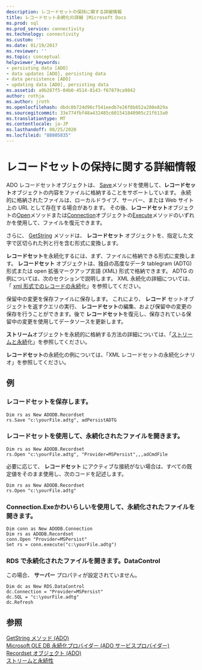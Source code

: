 ```yaml
---
description: レコードセットの保持に関する詳細情報
title: レコードセット永続化の詳細 |Microsoft Docs
ms.prod: sql
ms.prod_service: connectivity
ms.technology: connectivity
ms.custom: ''
ms.date: 01/19/2017
ms.reviewer: ''
ms.topic: conceptual
helpviewer_keywords:
- persisting data [ADO]
- data updates [ADO], persisting data
- data persistence [ADO]
- updating data [ADO], persisting data
ms.assetid: a9b287f5-04b0-4514-8143-f67879ca9842
author: rothja
ms.author: jroth
ms.openlocfilehash: dbdc0b724d96cf541eedb7e26f8b652a280e829a
ms.sourcegitcommit: 33e774fbf48a432485c601541840905c21f613a0
ms.translationtype: MT
ms.contentlocale: ja-JP
ms.lasthandoff: 08/25/2020
ms.locfileid: "88805835"
---
```

# <a name="more-about-recordset-persistence"></a>レコードセットの保持に関する詳細情報
ADO レコードセットオブジェクトは、 [Save](../../reference/ado-api/save-method.md)メソッドを使用して、**レコードセット**オブジェクトの内容をファイルに格納することをサポートしています。 永続的に格納されたファイルは、ローカルドライブ、サーバー、または Web サイト上の URL として存在する場合があります。 その後、**レコードセット**オブジェクトの[Open](../../reference/ado-api/open-method-ado-recordset.md)メソッドまたは[Connection](../../reference/ado-api/connection-object-ado.md)オブジェクトの[Execute](../../reference/ado-api/execute-method-ado-connection.md)メソッドのいずれかを使用して、ファイルを復元できます。  
  
 さらに、 [GetString](../../reference/ado-api/getstring-method-ado.md) メソッドは、 **レコードセット** オブジェクトを、指定した文字で区切られた列と行を含む形式に変換します。  
  
 **レコードセット**を永続化するには、まず、ファイルに格納できる形式に変換します。 **レコードセット** オブジェクトは、独自の高度なデータ tablegram (ADTG) 形式または open 拡張マークアップ言語 (XML) 形式で格納できます。 ADTG の例については、次のセクションで説明します。 XML 永続化の詳細については、「 [xml 形式でのレコードの永続](./persisting-records-in-xml-format.md)化」を参照してください。  
  
 保留中の変更を保存ファイルに保存します。 これにより、 **レコード** セットオブジェクトを返すクエリの実行、 **レコードセット**の編集、および保留中の変更の保存を行うことができます。後で **レコードセット**を復元し、保存されている保留中の変更を使用してデータソースを更新します。  
  
 **ストリーム**オブジェクトを永続的に格納する方法の詳細については、「[ストリームと永続](./streams-and-persistence.md)化」を参照してください。  
  
 **レコードセット**の永続化の例については、「XML レコードセットの永続化シナリオ」を参照してください。  
  
## <a name="example"></a>例  
  
### <a name="save-a-recordset"></a>レコードセットを保存します。  
  
```  
Dim rs as New ADODB.Recordset  
rs.Save "c:\yourFile.adtg", adPersistADTG  
```  
  
### <a name="open-a-persisted-file-with-recordsetopen"></a>レコードセットを使用して、永続化されたファイルを開きます。  
  
```  
Dim rs as New ADODB.Recordset  
rs.Open "c:\yourFile.adtg", "Provider=MSPersist",,,adCmdFile  
```  
  
 必要に応じて、 **レコードセット** にアクティブな接続がない場合は、すべての既定値をそのまま使用し、次のコードを記述します。  
  
```  
Dim rs as New ADODB.Recordset  
rs.Open "c:\yourFile.adtg"  
```  
  
### <a name="open-a-persisted-file-with-connectionexecute"></a>Connection.Exeかわいらしいを使用して、永続化されたファイルを開きます。  
  
```  
Dim conn as New ADODB.Connection  
Dim rs as ADODB.Recordset  
conn.Open "Provider=MSPersist"  
Set rs = conn.execute("c:\yourFile.adtg")  
```  
  
### <a name="open-a-persisted-file-with-rdsdatacontrol"></a>RDS で永続化されたファイルを開きます。DataControl  
 この場合、 **サーバー** プロパティが設定されていません。  
  
```  
Dim dc as New RDS.DataControl  
dc.Connection = "Provider=MSPersist"  
dc.SQL = "c:\yourFile.adtg"  
dc.Refresh  
```  
  
## <a name="see-also"></a>参照  
 [GetString メソッド (ADO)](../../reference/ado-api/getstring-method-ado.md)   
 [Microsoft OLE DB 永続化プロバイダー (ADO サービスプロバイダー)](../appendixes/microsoft-ole-db-persistence-provider-ado-service-provider.md)   
 [Recordset オブジェクト (ADO)](../../reference/ado-api/recordset-object-ado.md)   
 [ストリームと永続性](./streams-and-persistence.md)